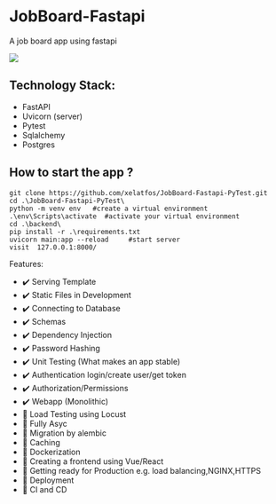 # JobBoard-Fastapi
A job board app using fastapi

![](backend/static/images/lite.gif)

## Technology Stack:
* FastAPI
* Uvicorn (server)
* Pytest
* Sqlalchemy
* Postgres


## How to start the app ?
```
git clone https://github.com/xelatfos/JobBoard-Fastapi-PyTest.git
cd .\JobBoard-Fastapi-PyTest\
python -m venv env   #create a virtual environment
.\env\Scripts\activate  #activate your virtual environment
cd .\backend\
pip install -r .\requirements.txt
uvicorn main:app --reload     #start server
visit  127.0.0.1:8000/
```

Features:
 - ✔️ Serving Template
 - ✔️ Static Files in Development
 - ✔️ Connecting to Database
 - ✔️ Schemas
 - ✔️ Dependency Injection
 - ✔️ Password Hashing
 - ✔️ Unit Testing (What makes an app stable)
 - ✔️ Authentication login/create user/get token
 - ✔️ Authorization/Permissions 
 - ✔️ Webapp (Monolithic)
 - 🚧 Load Testing using Locust
 - 🚧 Fully Asyc
 - 🚧 Migration by alembic
 - 🚧 Caching
 - 🚧 Dockerization
 - 🚧 Creating a frontend using Vue/React
 - 🚧 Getting ready for Production e.g. load balancing,NGINX,HTTPS 
 - 🚧 Deployment
 - 🚧 CI and CD
